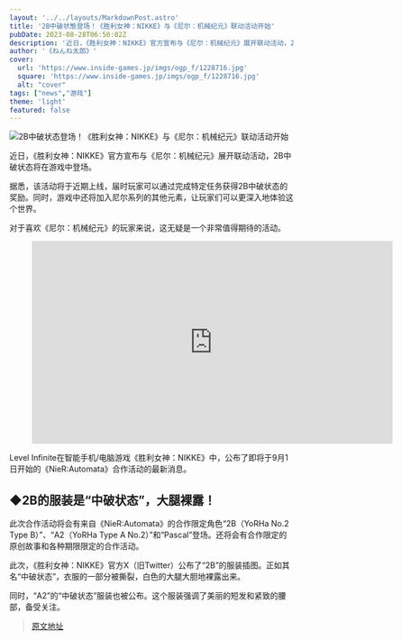 ```yaml
---
layout: '../../layouts/MarkdownPost.astro'
title: '2B中破状態登场！《胜利女神：NIKKE》与《尼尔：机械纪元》联动活动开始'
pubDate: 2023-08-28T06:50:02Z
description: '近日，《胜利女神：NIKKE》官方宣布与《尼尔：机械纪元》展开联动活动，2B中破状态将在游戏中登场。'
author: '《ねんね太郎》'
cover:
  url: 'https://www.inside-games.jp/imgs/ogp_f/1228716.jpg'
  square: 'https://www.inside-games.jp/imgs/ogp_f/1228716.jpg'
  alt: "cover"
tags: ["news","游戏"]
theme: 'light'
featured: false
---
```


![2B中破状态登场！《胜利女神：NIKKE》与《尼尔：机械纪元》联动活动开始](https://www.inside-games.jp/imgs/ogp_f/1228716.jpg)

近日，《胜利女神：NIKKE》官方宣布与《尼尔：机械纪元》展开联动活动，2B中破状态将在游戏中登场。

据悉，该活动将于近期上线，届时玩家可以通过完成特定任务获得2B中破状态的奖励。同时，游戏中还将加入尼尔系列的其他元素，让玩家们可以更深入地体验这个世界。

对于喜欢《尼尔：机械纪元》的玩家来说，这无疑是一个非常值得期待的活动。

<figure class="ctms-editor-youtube"><iframe src="https://www.youtube.com/embed/ryV700pf0Ok?rel=0" width="640" height="360" max-width="100%" frameborder="0" allow="accelerometer; autoplay; encrypted-media; gyroscope; picture-in-picture" allowfullscreen=""></iframe></figure>
<p>Level Infinite在智能手机/电脑游戏《胜利女神：NIKKE》中，公布了即将于9月1日开始的《NieR:Automata》合作活动的最新消息。</p>
<h2>◆2B的服装是“中破状态”，大腿裸露！</h2>
<figure class="ctms-editor-twitter"><blockquote class="twitter-tweet" data-conversation=""><a href="https://twitter.com/NIKKE_japan/status/1695994611863298360"></a></blockquote><script async="" charset="utf-8" src="https://platform.twitter.com/widgets.js"></script></figure>
<p>此次合作活动将会有来自《NieR:Automata》的合作限定角色“2B（YoRHa No.2 Type B）”、“A2（YoRHa Type A No.2）”和“Pascal”登场。还将会有合作限定的原创故事和各种期限限定的合作活动。</p>
<p>此次，《胜利女神：NIKKE》官方X（旧Twitter）公布了“2B”的服装插图。正如其名“中破状态”，衣服的一部分被撕裂，白色的大腿大胆地裸露出来。</p>
<figure class="ctms-editor-twitter"><blockquote class="twitter-tweet" data-conversation=""><a href="https://twitter.com/NIKKE_japan/status/1696002163837657268"></a></blockquote><script async="" charset="utf-8" src="https://platform.twitter.com/widgets.js"></script></figure>
<p>同时，“A2”的“中破状态”服装也被公布。这个服装强调了美丽的短发和紧致的腰部，备受关注。</p>

>[原文地址](https://www.inside-games.jp/article/2023/08/28/148134.html)  